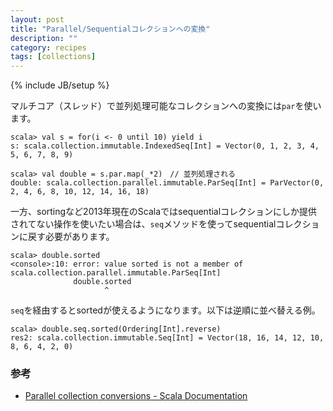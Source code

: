```yaml
---
layout: post
title: "Parallel/Sequentialコレクションへの変換"
description: ""
category: recipes
tags: [collections]
---
```

{% include JB/setup %}

マルチコア（スレッド）で並列処理可能なコレクションへの変換には`par`を使います。

    scala> val s = for(i <- 0 until 10) yield i
    s: scala.collection.immutable.IndexedSeq[Int] = Vector(0, 1, 2, 3, 4, 5, 6, 7, 8, 9)
    
    scala> val double = s.par.map(_*2)　// 並列処理される
    double: scala.collection.parallel.immutable.ParSeq[Int] = ParVector(0, 2, 4, 6, 8, 10, 12, 14, 16, 18)

	
一方、sortingなど2013年現在のScalaではsequentialコレクションにしか提供されてない操作を使いたい場合は、`seq`メソッドを使ってsequentialコレクションに戻す必要があります。

    scala> double.sorted
    <console>:10: error: value sorted is not a member of scala.collection.parallel.immutable.ParSeq[Int]
                  double.sorted
                         ^

`seq`を経由するとsortedが使えるようになります。以下は逆順に並べ替える例。

    scala> double.seq.sorted(Ordering[Int].reverse)
    res2: scala.collection.immutable.Seq[Int] = Vector(18, 16, 14, 12, 10, 8, 6, 4, 2, 0)

### 参考

* [Parallel collection conversions - Scala Documentation](http://docs.scala-lang.org/overviews/parallel-collections/conversions.html)
